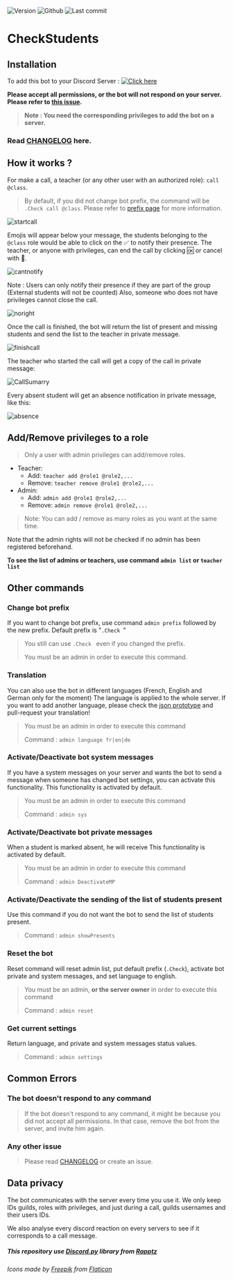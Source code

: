 ![Version](https://img.shields.io/github/v/tag/Renaud-Dov/CheckStudents?label=latest%20version)
![Github](https://img.shields.io/github/license/Renaud-Dov/CheckStudents)
![Last commit](https://img.shields.io/github/last-commit/Renaud-Dov/CheckStudents?color=yellow&logo=Python&logoColor=yellow)

# CheckStudents

## Installation
To add this bot to your Discord Server :
[![Click here](https://img.shields.io/badge/-Add%20the%20bot-blue?style=for-the-badge&logo=discord&logoColor=white)](https://discord.com/api/oauth2/authorize?client_id=760157065997320192&permissions=92224&scope=bot)

**Please accept all permissions, or the bot will not respond on your server. Please refer to [this issue](#the-bot-doesnt-respond-to-any-command).**
>**Note : You need the corresponding privileges to add the bot on a server.**


### Read [CHANGELOG](CHANGELOG.md) here.
## How it works ?



For make a call, a teacher (or any other user with an authorized role): `call @class`.
> By default, if you did not change bot prefix, the command will be `.Check call @class`.
> Please refer to [prefix page](#change-bot-prefix) for more information.

![startcall](img/startcall.png)

Emojis will appear below your message, the students belonging to the `@class` role would be able to click on the ✅ to notify their presence.
The teacher, or anyone with privileges, can end the call by clicking 🆗 or cancel with 🛑.

![cantnotify](img/cantnotify.png)

Note : Users can only notify their presence if they are part of the group (External students will not be counted)
Also, someone who does not have privileges cannot close the call.

![noright](img/noright.png)


Once the call is finished, the bot will return the list of present and missing students and send the list to the teacher in private message.

![finishcall](img/endcall.png)

The teacher who started the call will get a copy of the call in private message:

![CallSumarry](img/summary.png)

Every absent student will get an absence notification in private message, like this:

![absence](img/absence.png)
## Add/Remove privileges to a role

>Only a user with admin privileges can add/remove roles.

* Teacher:
    * Add: `teacher add @role1 @role2,...` 
    * Remove: `teacher remove @role1 @role2,...`
* Admin:
    * Add: `admin add @role1 @role2,...` 
    * Remove: `admin remove @role1 @role2,...`
>Note: You can add / remove as many roles as you want at the same time.

Note that the admin rights will not be checked if no admin has been registered beforehand.

**To see the list of admins or teachers, use command `admin list` or `teacher list`**


## Other commands
### Change bot prefix
If you want to change bot prefix, use command `admin prefix` followed by the new prefix. Default prefix is "`.Check `"
>You still can use `.Check ` even if you changed the prefix.
> 
>You must be an admin in order to execute this command.
### Translation

You can also use the bot in different languages (French, English and German only for the moment)
The language is applied to the whole server.
If you want to add another language, please check the [json prototype](language/en.json)  and pull-request your translation!
>You must be an admin in order to execute this command
> 
> Command : `admin language fr|en|de`
### Activate/Deactivate bot system messages
If you have a system messages on your server and wants the bot to send a message when someone has changed bot settings, you can activate this functionality. This functionality is activated by default.
>You must be an admin in order to execute this command
> 
> Command : `admin sys`

### Activate/Deactivate bot private messages
When a student is marked absent, he will receive 
This functionality is activated by default.
>You must be an admin in order to execute this command
> 
> Command : `admin DeactivateMP`
### Activate/Deactivate the sending of the list of students present
Use this command if you do not want the bot to send the list of students present.

> Command : `admin showPresents`
### Reset the bot
Reset command will reset admin list, put default prefix (`.Check`), activate bot private and system messages,  and set language to english.
>You must be an admin, **or the server owner** in order to execute this command
> 
> Command : `admin reset`

### Get current settings
Return language, and private and system messages status values.
> Command : `admin settings`

## Common Errors
### The bot doesn't respond to any command
>If the bot doesn't respond to any command, it might be because you did not accept all permissions. In that case, remove the bot from the server, and invite him again.

### Any other issue
> Please read [CHANGELOG](CHANGELOG.md) or create an issue.

## Data privacy

The bot communicates with the server every time you use it. We only keep IDs guilds, roles with privileges, and just during a call, guilds usernames and their users IDs.

We also analyse every discord reaction on every servers to see if it corresponds to a call message.
##### This repository use [Discord.py](https://github.com/Rapptz/discord.py) library from [Rapptz](https://github.com/Rapptz)
###### Icons made by [Freepik](http://www.freepik.com/) from [Flaticon](https://www.flaticon.com/)
